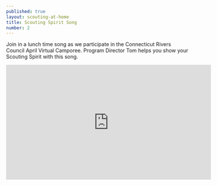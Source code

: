 ```yaml
---
published: true
layout: scouting-at-home
title: Scouting Spirit Song
number: 2
---
```


Join in a lunch time song as we participate in the Connecticut Rivers Council April Virtual Camporee. Program Director Tom helps you show your Scouting Spirit with this song.

<iframe width="560" height="315" src="https://www.youtube.com/embed/o6fqPg3JSrk" frameborder="0" allow="accelerometer; autoplay; encrypted-media; gyroscope; picture-in-picture" allowfullscreen></iframe>
